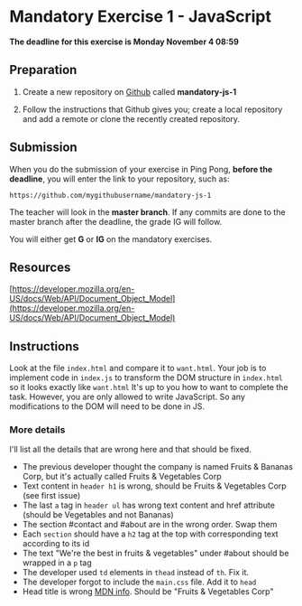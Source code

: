 # Mandatory Exercise 1 - JavaScript
**The deadline for this exercise is Monday November 4 08:59**


## Preparation

1. Create a new repository on [Github](github.com) called **mandatory-js-1**

2. Follow the instructions that Github gives you; create a local repository and add a remote or clone
the recently created repository.

## Submission

When you do the submission of your exercise in Ping Pong, **before the deadline**,
you will enter the link to your repository, such as:

```
https://github.com/mygithubusername/mandatory-js-1
```

The teacher will look in the **master branch**. If any commits are done to the master branch after the deadline, the grade IG will follow.

You will either get **G** or **IG** on the mandatory exercises.

## Resources
[https://developer.mozilla.org/en-US/docs/Web/API/Document_Object_Model](https://developer.mozilla.org/en-US/docs/Web/API/Document_Object_Model)

## Instructions
Look at the file `index.html` and compare it to `want.html`. Your job is to implement code in `index.js` to transform the DOM structure in `index.html` so it looks exactly like `want.html`
It's up to you how to want to complete the task. However, you are only allowed to write JavaScript. So any modifications to the DOM will need to be done in JS.

### More details
I'll list all the details that are wrong here and that should be fixed.

* The previous developer thought the company is named Fruits & Bananas Corp, but it's actually called Fruits & Vegetables Corp
* Text content in `header h1` is wrong, should be Fruits & Vegetables Corp (see first issue)
* The last `a` tag in `header ul` has wrong text content and href attribute (should be Vegetables and not Bananas)
* The section #contact and #about are in the wrong order. Swap them
* Each `section` should have a `h2` tag at the top with corresponding text according to its id
* The text "We're the best in fruits & vegetables" under #about should be wrapped in a `p` tag
* The developer used `td` elements in `thead` instead of `th`. Fix it.
* The developer forgot to include the `main.css` file. Add it to `head`
* Head title is wrong [MDN info](https://developer.mozilla.org/en-US/docs/Web/API/Document/title). Should be "Fruits & Vegetables Corp"
